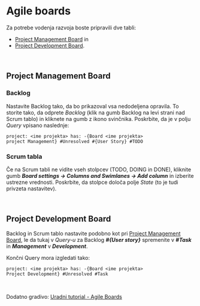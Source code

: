 # Agile boards

Za potrebe vodenja razvoja boste pripravili dve tabli:
- [Project Management Board](#Project-Management-Board) in
- [Project Development Board](#Project-Development-Board).

<br>

## Project Management Board

### Backlog

Nastavite Backlog tako, da bo prikazoval vsa nedodeljena opravila. To storite tako, da odprete *Backlog* (klik na gumb Backlog na levi strani nad Scrum tablo) in kliknete na gumb z ikono svinčnika. Poskrbite, da je v polju *Query* vpisano naslednje:  
```
project: <ime projekta> has: -{Board <ime projekta> project Management} #Unresolved #{User Story} #TODO 
```

### Scrum tabla

Če na Scrum tabli ne vidite vseh stolpcev (TODO, DOING in DONE), kliknite gumb ***Board settings -> Columns and Swimlanes -> Add column*** in izberite ustrezne vrednosti. Poskrbite, da stolpce določa polje *State* (to je tudi privzeta nastavitev).

<br>

## Project Development Board

Backlog in Scrum tablo nastavite podobno kot pri [Project Management Board](#Project-Management-Board), le da tukaj v *Query-u* za Backlog ***#{User story}*** spremenite v ***#Task*** in ***Management*** v ***Development***.

Končni Query mora izgledati tako:  
```
project: <ime projekta> has: -{Board <ime projekta> Project Development} #Unresolved #Task
```

<br>

  Dodatno gradivo: [Uradni tutorial - Agile Boards](https://www.jetbrains.com/help/youtrack/server/Agile-Board.html)
